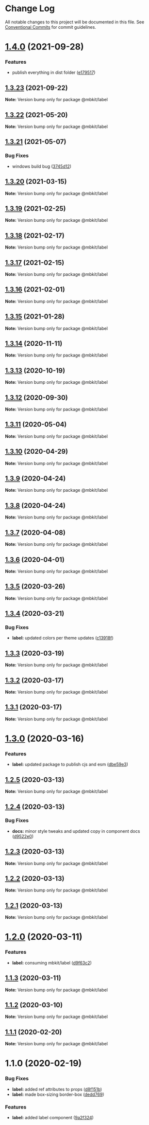 # Change Log

All notable changes to this project will be documented in this file.
See [Conventional Commits](https://conventionalcommits.org) for commit guidelines.

# [1.4.0](https://github.com/mindbody/mbkit/compare/@mbkit/label@1.3.23...@mbkit/label@1.4.0) (2021-09-28)


### Features

* publish everything in dist folder ([e179517](https://github.com/mindbody/mbkit/commit/e179517c03ea9e8a9eac2d29b0442b27e085579b))





## [1.3.23](https://github.com/mindbody/mbkit/compare/@mbkit/label@1.3.21...@mbkit/label@1.3.23) (2021-09-22)

**Note:** Version bump only for package @mbkit/label





## [1.3.22](https://github.com/amitkumar4942/mbkit/compare/@mbkit/label@1.3.21...@mbkit/label@1.3.22) (2021-05-20)

**Note:** Version bump only for package @mbkit/label






## [1.3.21](https://github.com/mindbody/mbkit/compare/@mbkit/label@1.3.20...@mbkit/label@1.3.21) (2021-05-07)


### Bug Fixes

* windows build bug ([3745d12](https://github.com/mindbody/mbkit/commit/3745d1297e1dd7e90e53ba096097f1e97f4e8a99))





## [1.3.20](https://github.com/mindbody/mbkit/compare/@mbkit/label@1.3.19...@mbkit/label@1.3.20) (2021-03-15)

**Note:** Version bump only for package @mbkit/label





## [1.3.19](https://github.com/mindbody/mbkit/compare/@mbkit/label@1.3.18...@mbkit/label@1.3.19) (2021-02-25)

**Note:** Version bump only for package @mbkit/label





## [1.3.18](https://github.com/mindbody/mbkit/compare/@mbkit/label@1.3.17...@mbkit/label@1.3.18) (2021-02-17)

**Note:** Version bump only for package @mbkit/label





## [1.3.17](https://github.com/mindbody/mbkit/compare/@mbkit/label@1.3.16...@mbkit/label@1.3.17) (2021-02-15)

**Note:** Version bump only for package @mbkit/label





## [1.3.16](https://github.com/mindbody/mbkit/compare/@mbkit/label@1.3.14...@mbkit/label@1.3.16) (2021-02-01)

**Note:** Version bump only for package @mbkit/label





## [1.3.15](https://github.com/mindbody/mbkit/compare/@mbkit/label@1.3.14...@mbkit/label@1.3.15) (2021-01-28)

**Note:** Version bump only for package @mbkit/label





## [1.3.14](https://github.com/mindbody/mbkit/compare/@mbkit/label@1.3.13...@mbkit/label@1.3.14) (2020-11-11)

**Note:** Version bump only for package @mbkit/label





## [1.3.13](https://github.com/mindbody/mbkit/compare/@mbkit/label@1.3.13...@mbkit/label@1.3.13) (2020-10-19)

**Note:** Version bump only for package @mbkit/label





## [1.3.12](https://github.com/mindbody/mbkit/compare/@mbkit/label@1.3.11...@mbkit/label@1.3.12) (2020-09-30)

**Note:** Version bump only for package @mbkit/label





## [1.3.11](https://github.com/mindbody/design-system/compare/@mbkit/label@1.3.10...@mbkit/label@1.3.11) (2020-05-04)

**Note:** Version bump only for package @mbkit/label





## [1.3.10](https://github.com/mindbody/design-system/compare/@mbkit/label@1.3.9...@mbkit/label@1.3.10) (2020-04-29)

**Note:** Version bump only for package @mbkit/label





## [1.3.9](https://github.com/mindbody/design-system/compare/@mbkit/label@1.3.7...@mbkit/label@1.3.9) (2020-04-24)

**Note:** Version bump only for package @mbkit/label





## [1.3.8](https://github.com/mindbody/design-system/compare/@mbkit/label@1.3.7...@mbkit/label@1.3.8) (2020-04-24)

**Note:** Version bump only for package @mbkit/label





## [1.3.7](https://github.com/mindbody/mbkit/compare/@mbkit/label@1.3.6...@mbkit/label@1.3.7) (2020-04-08)

**Note:** Version bump only for package @mbkit/label





## [1.3.6](https://github.com/mindbody/design-system/compare/@mbkit/label@1.3.5...@mbkit/label@1.3.6) (2020-04-01)

**Note:** Version bump only for package @mbkit/label





## [1.3.5](https://github.com/mindbody/design-system/compare/@mbkit/label@1.3.4...@mbkit/label@1.3.5) (2020-03-26)

**Note:** Version bump only for package @mbkit/label





## [1.3.4](https://github.com/mindbody/design-system/compare/@mbkit/label@1.3.3...@mbkit/label@1.3.4) (2020-03-21)


### Bug Fixes

* **label:** updated colors per theme updates ([c13918f](https://github.com/mindbody/design-system/commit/c13918ff920aacd0fdc2cbba44ef47368a23513d))





## [1.3.3](https://github.com/mindbody/design-system/compare/@mbkit/label@1.3.2...@mbkit/label@1.3.3) (2020-03-19)

**Note:** Version bump only for package @mbkit/label





## [1.3.2](https://github.com/mindbody/mbkit/compare/@mbkit/label@1.3.1...@mbkit/label@1.3.2) (2020-03-17)

**Note:** Version bump only for package @mbkit/label





## [1.3.1](https://github.com/mindbody/design-system/compare/@mbkit/label@1.3.0...@mbkit/label@1.3.1) (2020-03-17)

**Note:** Version bump only for package @mbkit/label





# [1.3.0](https://github.com/mindbody/design-system/compare/@mbkit/label@1.2.5...@mbkit/label@1.3.0) (2020-03-16)


### Features

* **label:** updated package to publish cjs and esm ([dbe59e3](https://github.com/mindbody/design-system/commit/dbe59e3cf8da783dd3bddb4a52f986ab7b76fd0f))





## [1.2.5](https://github.com/mindbody/design-system/compare/@mbkit/label@1.2.4...@mbkit/label@1.2.5) (2020-03-13)

**Note:** Version bump only for package @mbkit/label





## [1.2.4](https://github.com/mindbody/design-system/compare/@mbkit/label@1.2.3...@mbkit/label@1.2.4) (2020-03-13)


### Bug Fixes

* **docs:** minor style tweaks and updated copy in component docs ([d9522e0](https://github.com/mindbody/design-system/commit/d9522e0f1470800e3103793208e24a84739a5888))





## [1.2.3](https://github.com/mindbody/design-system/compare/@mbkit/label@1.2.2...@mbkit/label@1.2.3) (2020-03-13)

**Note:** Version bump only for package @mbkit/label





## [1.2.2](https://github.com/mindbody/design-system/compare/@mbkit/label@1.2.1...@mbkit/label@1.2.2) (2020-03-13)

**Note:** Version bump only for package @mbkit/label





## [1.2.1](https://github.com/mindbody/design-system/compare/@mbkit/label@1.2.0...@mbkit/label@1.2.1) (2020-03-13)

**Note:** Version bump only for package @mbkit/label





# [1.2.0](https://github.com/mindbody/design-system/compare/@mbkit/label@1.1.3...@mbkit/label@1.2.0) (2020-03-11)


### Features

* **label:** consuming mbkit/label ([d9f63c2](https://github.com/mindbody/design-system/commit/d9f63c2d3539fbe84fe3e3dab388e0c9f6b0aa52))





## [1.1.3](https://github.com/mindbody/design-system/compare/@mbkit/label@1.1.2...@mbkit/label@1.1.3) (2020-03-11)

**Note:** Version bump only for package @mbkit/label





## [1.1.2](https://github.com/mindbody/design-system/compare/@mbkit/label@1.1.1...@mbkit/label@1.1.2) (2020-03-10)

**Note:** Version bump only for package @mbkit/label





## [1.1.1](https://github.com/mindbody/design-system/compare/@mbkit/label@1.1.0...@mbkit/label@1.1.1) (2020-02-20)

**Note:** Version bump only for package @mbkit/label





# 1.1.0 (2020-02-19)


### Bug Fixes

* **label:** added ref attributes to props ([d8f151b](https://github.com/mindbody/design-system/commit/d8f151b035811e113afbb561e107015a7e4f4c66))
* **label:** made box-sizing border-box ([dedd769](https://github.com/mindbody/design-system/commit/dedd769be20a3c020dc6edfaa9fdd85c0dddf053))


### Features

* **label:** added label component ([9a2f324](https://github.com/mindbody/design-system/commit/9a2f3243476fac6be9042be1ca287506920618ca))
